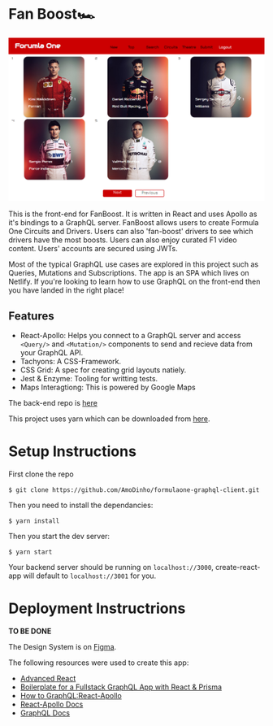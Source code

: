 # Fan Boost🏎

![Screenshot](screenshot-localhost-3001-2018.10.31-16-41-09.png)

This is the front-end for FanBoost. It is written in React and uses Apollo as it's bindings to a GraphQL server. FanBoost allows users to create Formula One Circuits and Drivers. Users can also 'fan-boost' drivers to see which drivers have the most boosts. Users can also enjoy curated F1 video content. Users' accounts are secured using JWTs. 

Most of the typical GraphQL use cases are explored in this project such as Queries, Mutations and Subscriptions. The app is an SPA which lives on Netlify. If you're looking to learn how to use GraphQL on the front-end then you have landed in the right place! 


## Features

* React-Apollo: Helps you connect to a GraphQL server and access `<Query/>` and `<Mutation/>` components to send and recieve data from your GraphQL API.
* Tachyons: A CSS-Framework.
* CSS Grid: A spec for creating grid layouts natiely.
* Jest & Enzyme: Tooling for writting tests.
* Maps Interagtiong: This is powered by Google Maps


The back-end repo is [here](https://github.com/AmoDinho/formulaone-graphql/blob/master/README.md)


This project uses yarn which can be downloaded from [here](https://yarnpkg.com/en/).


# Setup Instructions

First clone the repo

```
$ git clone https://github.com/AmoDinho/formulaone-graphql-client.git 

```

Then you need to install the dependancies: 

```
$ yarn install
```


Then you start the dev server:

```
$ yarn start

```

Your backend server should be running on `localhost://3000`, create-react-app will default to `localhost://3001` for you.

# Deployment Instructrions

**TO BE DONE**


The Design System is on [Figma](https://www.figma.com/file/CmYEyRWOtCuT2fgiTZrsNsMp/F1-App?node-id=0%3A1). 

The following resources were used to create this app: 

* [Advanced React](https://github.com/wesbos/Advanced-React)
* [Boilerplate for a Fullstack GraphQL App with React & Prisma](https://github.com/alan345/naperg)
* [How to GraphQL:React-Apollo](https://github.com/howtographql/react-apollo)
* [React-Apollo Docs](https://www.apollographql.com/docs/react/)
* [GraphQL Docs](https://graphql.org/)
